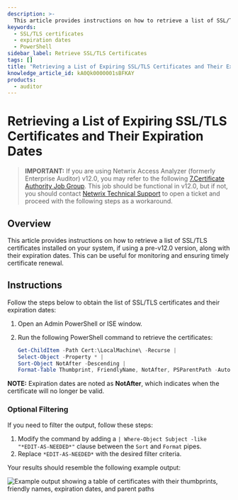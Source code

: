 ```yaml
---
description: >-
  This article provides instructions on how to retrieve a list of SSL/TLS certificates installed on your system, along with their expiration dates.
keywords:
  - SSL/TLS certificates
  - expiration dates
  - PowerShell
sidebar_label: Retrieve SSL/TLS Certificates
tags: []
title: "Retrieving a List of Expiring SSL/TLS Certificates and Their Expiration Dates"
knowledge_article_id: kA0Qk0000001sBFKAY
products:
  - auditor
---
```


# Retrieving a List of Expiring SSL/TLS Certificates and Their Expiration Dates

> **IMPORTANT:** If you are using Netwrix Access Analyzer (formerly Enterprise Auditor) v12.0, you may refer to the following [7.Certificate Authority Job Group](https://docs.netwrix.com/docs/accessanalyzer/12_0/solutions/activedirectory/certificateauthority/overview). This job should be functional in v12.0, but if not, you should contact [Netwrix Technical Support](https://www.netwrix.com/support.html) to open a ticket and proceed with the following steps as a workaround.

## Overview

This article provides instructions on how to retrieve a list of SSL/TLS certificates installed on your system, if using a pre-v12.0 version, along with their expiration dates. This can be useful for monitoring and ensuring timely certificate renewal.

## Instructions

Follow the steps below to obtain the list of SSL/TLS certificates and their expiration dates:

1. Open an Admin PowerShell or ISE window.
2. Run the following PowerShell command to retrieve the certificates:

   ```powershell
   Get-ChildItem -Path Cert:\LocalMachine\ -Recurse |
   Select-Object -Property * |
   Sort-Object NotAfter -Descending |
   Format-Table Thumbprint, FriendlyName, NotAfter, PSParentPath -AutoSize
   ```

**NOTE:** Expiration dates are noted as **NotAfter**, which indicates when the certificate will no longer be valid.

### Optional Filtering

If you need to filter the output, follow these steps:

1. Modify the command by adding a `| Where-Object Subject -like "*EDIT-AS-NEEDED*"` clause between the `Sort` and `Format` pipes.
2. Replace `*EDIT-AS-NEEDED*` with the desired filter criteria.

Your results should resemble the following example output:

![Example output showing a table of certificates with their thumbprints, friendly names, expiration dates, and parent paths](./images/servlet_image_a39f37f6c350.png)